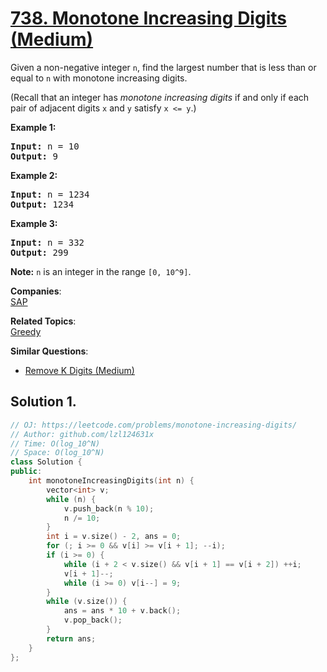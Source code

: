 # [738. Monotone Increasing Digits (Medium)](https://leetcode.com/problems/monotone-increasing-digits/)

<p>Given a non-negative integer <code>n</code>, find the largest number that is less than or equal to <code>n</code> with monotone increasing digits.</p>

<p>(Recall that an integer has <i>monotone increasing digits</i> if and only if each pair of adjacent digits <code>x</code> and <code>y</code> satisfy <code>x &lt;= y</code>.)</p>

<p><b>Example 1:</b></p>

<pre><b>Input:</b> n = 10
<b>Output:</b> 9
</pre>

<p><b>Example 2:</b></p>

<pre><b>Input:</b> n = 1234
<b>Output:</b> 1234
</pre>

<p><b>Example 3:</b></p>

<pre><b>Input:</b> n = 332
<b>Output:</b> 299
</pre>

<p><b>Note:</b> <code>n</code> is an integer in the range <code>[0, 10^9]</code>.</p>


**Companies**:  
[SAP](https://leetcode.com/company/sap)

**Related Topics**:  
[Greedy](https://leetcode.com/tag/greedy/)

**Similar Questions**:
* [Remove K Digits (Medium)](https://leetcode.com/problems/remove-k-digits/)

## Solution 1.

```cpp
// OJ: https://leetcode.com/problems/monotone-increasing-digits/
// Author: github.com/lzl124631x
// Time: O(log_10^N)
// Space: O(log_10^N)
class Solution {
public:
    int monotoneIncreasingDigits(int n) {
        vector<int> v;
        while (n) {
            v.push_back(n % 10);
            n /= 10;
        }
        int i = v.size() - 2, ans = 0;
        for (; i >= 0 && v[i] >= v[i + 1]; --i);
        if (i >= 0) {
            while (i + 2 < v.size() && v[i + 1] == v[i + 2]) ++i;
            v[i + 1]--;
            while (i >= 0) v[i--] = 9;
        }
        while (v.size()) {
            ans = ans * 10 + v.back();
            v.pop_back();
        }
        return ans; 
    }
};
```